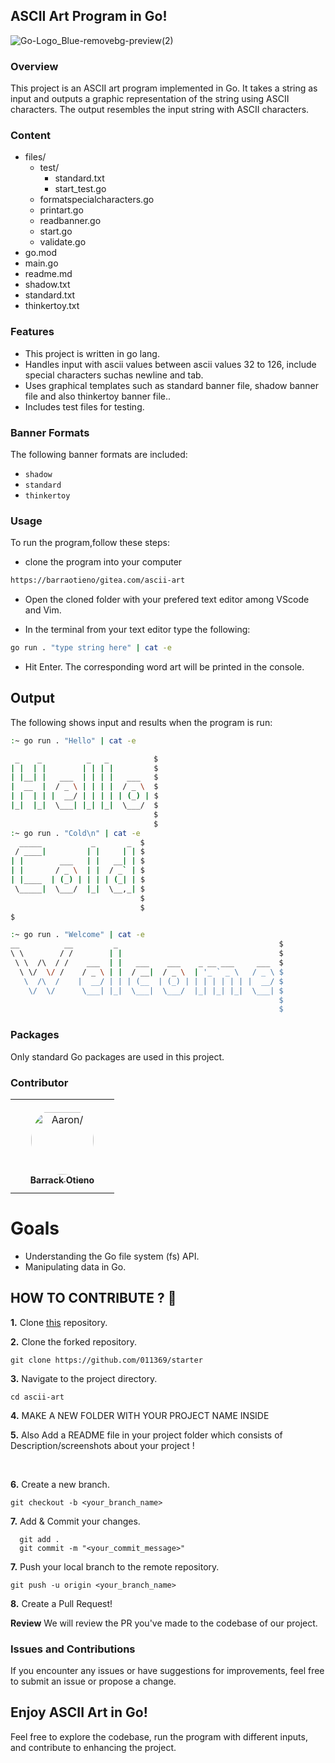 ## ASCII Art Program in Go!
![Go-Logo_Blue-removebg-preview(2)](https://github.com/makebelief/makebelief/assets/166484145/ad53f422-f338-4dd7-9ef1-ab772aa1fbb5)
### Overview

This project is an ASCII art program implemented in Go. It takes a string as input and outputs a graphic representation of the string using ASCII characters. The output resembles the input string with ASCII characters.
### Content

- files/
    - test/
        - standard.txt
        - start_test.go
    - formatspecialcharacters.go
    - printart.go
    - readbanner.go
    - start.go
    - validate.go
- go.mod
- main.go
- readme.md
- shadow.txt
- standard.txt
- thinkertoy.txt
### Features

- This project is written in go lang.
- Handles input with ascii values between ascii values 32 to 126, include special characters suchas newline and tab.
- Uses graphical templates such as standard banner file, shadow banner file and also thinkertoy banner file..
- Includes test files for testing.

### Banner Formats

The following banner formats are included:
- `shadow`
- `standard`
- `thinkertoy`

### Usage

To run the program,follow these steps:

* clone the program into your computer

```bash
https://barraotieno/gitea.com/ascii-art
```

* Open the cloned folder with your prefered text editor among VScode and Vim.

* In the terminal from your text editor type the following:
```bash
go run . "type string here" | cat -e
```

* Hit Enter. The corresponding word art will be printed in the console.

## Output

The following shows input and results when the program is run:

```bash
:~ go run . "Hello" | cat -e

 _    _          _   _          $
| |  | |        | | | |         $
| |__| |   ___  | | | |   ___   $
|  __  |  / _ \ | | | |  / _ \  $
| |  | | |  __/ | | | | | (_) | $
|_|  |_|  \___| |_| |_|  \___/  $
                                $
                                $
:~ go run . "Cold\n" | cat -e
  _____           _       _  $
 / ____|         | |     | | $
| |        ___   | |   __| | $
| |       / _ \  | |  / _` | $
| |____  | (_) | | | | (_| | $
 \_____|  \___/  |_|  \__,_| $
                             $
                             $
$

:~ go run . "Welcome" | cat -e
__          __         _                                    $
\ \        / /        | |                                   $
 \ \  /\  / /    ___  | |   ___    ___    _ __ ___     ___  $
  \ \/  \/ /    / _ \ | |  / __|  / _ \  | '_ ` _ \   / _ \ $
   \  /\  /    |  __/ | | | (__  | (_) | | | | | | | |  __/ $
    \/  \/      \___| |_|  \___|  \___/  |_| |_| |_|  \___| $
                                                            $
                                                            $

```


### Packages

Only standard Go packages are used in this project.

### Contributor

<table>
<tr>
    <td align="center" style="word-wrap: break-word; width: 150.0; height: 150.0">
        <a href=https://www.linkedin.com/in/barrack-kope-064a43244?lipi=urn%3Ali%3Apage%3Ad_flagship3_profile_view_base_contact_details%3BtM4PTXbQRFml0XDk5FKlrA%3D%3Dlipi=urn%3Ali%3Apage%3Ad_flagship3_profile_view_base_contact_details%3Buf0Ls4oWR2O2WLUMO5sIBg%3D%3D>
            <img src=https://learn.zone01kisumu.ke/git/avatars/69ae4e7472c685f60beaf04edb53b624?size=870 width="100;"  style="border-radius:50%;align-items:center;justify-content:center;overflow:hidden;padding-top:10px" alt=Aaron/>
            <br />
            <sub style="font-size:14px"><b>Barrack Otieno </b></sub>
        </a>
    </td>   
</tr>

</table>

# Goals

- Understanding the Go file system (fs) API.
- Manipulating data in Go.

## HOW TO CONTRIBUTE ? 👷 

**1.** Clone [this](https://github.com/gitea.com/barraotieno/ascii-art) repository.

**2.** Clone the forked repository.

```terminal
git clone https://github.com/011369/starter
```

**3.** Navigate to the project directory.

```terminal
cd ascii-art
```

**4.**  MAKE A NEW FOLDER WITH YOUR PROJECT NAME INSIDE 
<br>

**5.**  Also Add a README file in your project folder which consists of Description/screenshots about your project !
          
 
<br>

**6.** Create a new branch.

```terminal
git checkout -b <your_branch_name>
```

**7.** Add & Commit your changes.

```terminal
  git add .
  git commit -m "<your_commit_message>"
```

**7.** Push your local branch to the remote repository.

```terminal
git push -u origin <your_branch_name>
```

**8.** Create a Pull Request!

**Review** We will review the PR you've made to the codebase of our project.

### Issues and Contributions

If you encounter any issues or have suggestions for improvements, feel free to submit an issue or propose a change.

## Enjoy ASCII Art in Go!

Feel free to explore the codebase, run the program with different inputs, and contribute to enhancing the project.